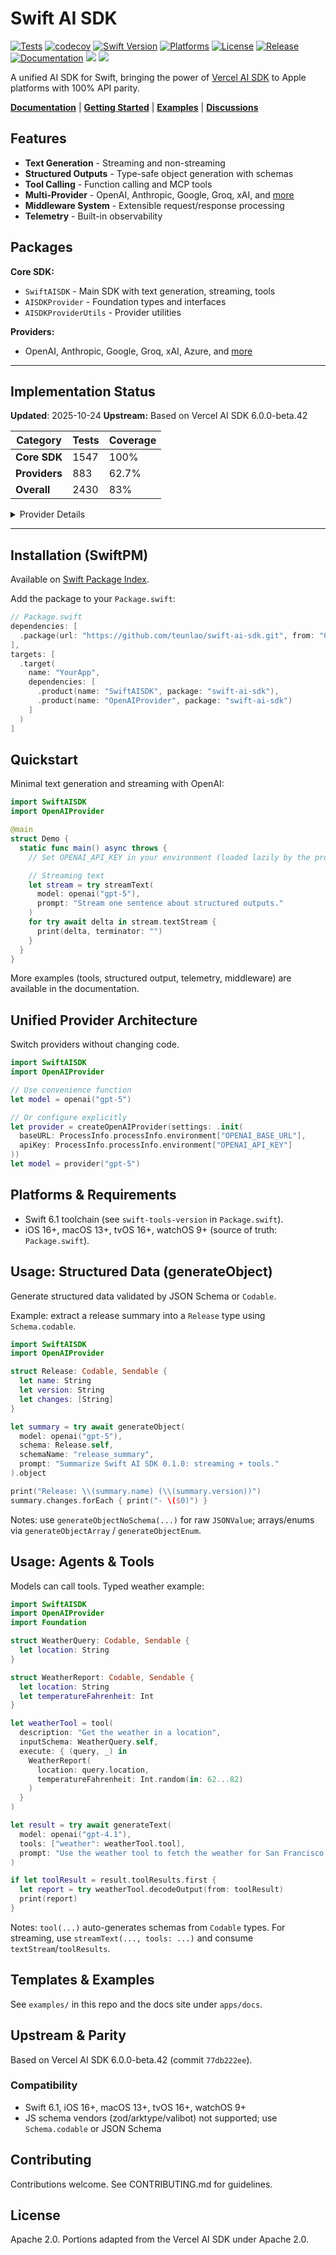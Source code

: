 # Swift AI SDK

[![Tests](https://github.com/teunlao/swift-ai-sdk/actions/workflows/test.yml/badge.svg)](https://github.com/teunlao/swift-ai-sdk/actions/workflows/test.yml)
[![codecov](https://codecov.io/gh/teunlao/swift-ai-sdk/graph/badge.svg?token=381f5745-12c8-4720-93c7-9748cbb96359)](https://codecov.io/gh/teunlao/swift-ai-sdk)
[![Swift Version](https://img.shields.io/badge/Swift-6.0-orange.svg)](https://swift.org)
[![Platforms](https://img.shields.io/badge/Platforms-iOS%20|%20macOS%20|%20tvOS%20|%20watchOS-blue.svg)](https://swift.org)
[![License](https://img.shields.io/badge/License-Apache%202.0-green.svg)](LICENSE)
[![Release](https://img.shields.io/github/v/release/teunlao/swift-ai-sdk)](https://github.com/teunlao/swift-ai-sdk/releases)
[![Documentation](https://img.shields.io/badge/docs-swift--ai--sdk-blue)](https://swift-ai-sdk-docs.vercel.app)
[![](https://img.shields.io/endpoint?url=https%3A%2F%2Fswiftpackageindex.com%2Fapi%2Fpackages%2Fteunlao%2Fswift-ai-sdk%2Fbadge%3Ftype%3Dswift-versions)](https://swiftpackageindex.com/teunlao/swift-ai-sdk)
[![](https://img.shields.io/endpoint?url=https%3A%2F%2Fswiftpackageindex.com%2Fapi%2Fpackages%2Fteunlao%2Fswift-ai-sdk%2Fbadge%3Ftype%3Dplatforms)](https://swiftpackageindex.com/teunlao/swift-ai-sdk)

A unified AI SDK for Swift, bringing the power of [Vercel AI SDK](https://github.com/vercel/ai) to Apple platforms with 100% API parity.

**[Documentation](https://swift-ai-sdk-docs.vercel.app)** | **[Getting Started](https://swift-ai-sdk-docs.vercel.app/getting-started/ios-macos-quickstart)** | **[Examples](examples/)** | **[Discussions](https://github.com/teunlao/swift-ai-sdk/discussions)**

## Features

- **Text Generation** - Streaming and non-streaming
- **Structured Outputs** - Type-safe object generation with schemas
- **Tool Calling** - Function calling and MCP tools
- **Multi-Provider** - OpenAI, Anthropic, Google, Groq, xAI, and [more](https://swift-ai-sdk-docs.vercel.app/providers/overview)
- **Middleware System** - Extensible request/response processing
- **Telemetry** - Built-in observability

## Packages

**Core SDK:**
- `SwiftAISDK` - Main SDK with text generation, streaming, tools
- `AISDKProvider` - Foundation types and interfaces
- `AISDKProviderUtils` - Provider utilities

**Providers:**
- OpenAI, Anthropic, Google, Groq, xAI, Azure, and [more](https://swift-ai-sdk-docs.vercel.app/providers/overview)

---

## Implementation Status

**Updated**: 2025-10-24
**Upstream:** Based on Vercel AI SDK 6.0.0-beta.42

| Category | Tests | Coverage |
|----------|-------|----------|
| **Core SDK** | 1547 | 100% |
| **Providers** | 883 | 62.7% |
| **Overall** | 2430 | 83% |

<details>
<summary>Provider Details</summary>

| Provider | Impl | Tests | Upstream | Swift | Coverage |
|----------|:----:|:-----:|----------|-------|----------|
| **openai** | ✅ | ✅ | 290 | 290 | 100% |
| **anthropic** | ✅ | ✅ | 114 | 114 | 100% |
| **google** | ✅ | ✅ | 155 | 155 | 100% |
| **groq** | ✅ | ✅ | 58 | 58 | 100% |
| **xai** | ✅ | ✅ | 50 | 50 | 100% |
| **azure** | ✅ | ✅ | 26 | 26 | 100% |
| **openai-compatible** | ✅ | ✅ | 128 | 128 | 100% |
| **cerebras** | ✅ | ✅ | 7 | 7 | 100% |
| **deepseek** | ✅ | ✅ | 13 | 13 | 100% |
| **baseten** | ✅ | ✅ | 25 | 25 | 100% |
| **replicate** | ✅ | ✅ | 11 | 11 | 100% |
| **lmnt** | ✅ | ✅ | 9 | 9 | 100% |
| **amazon-bedrock** | ❌ | ❌ | 152 | 0 | 0% |
| **google-vertex** | ❌ | ❌ | 78 | 0 | 0% |
| **cohere** | ❌ | ❌ | 48 | 0 | 0% |
| **mistral** | ❌ | ❌ | 44 | 0 | 0% |
| **huggingface** | ❌ | ❌ | 32 | 0 | 0% |
| **fal** | ❌ | ❌ | 26 | 0 | 0% |
| **fireworks** | ❌ | ❌ | 23 | 0 | 0% |
| **perplexity** | ❌ | ❌ | 19 | 0 | 0% |
| **deepinfra** | ❌ | ❌ | 18 | 0 | 0% |
| **togetherai** | ❌ | ❌ | 17 | 0 | 0% |
| **luma** | ❌ | ❌ | 16 | 0 | 0% |
| **elevenlabs** | ❌ | ❌ | 15 | 0 | 0% |
| **hume** | ❌ | ❌ | 9 | 0 | 0% |
| **assemblyai** | ❌ | ❌ | 6 | 0 | 0% |
| **deepgram** | ❌ | ❌ | 6 | 0 | 0% |
| **gladia** | ❌ | ❌ | 6 | 0 | 0% |
| **revai** | ❌ | ❌ | 6 | 0 | 0% |
| **vercel** | ❌ | ❌ | 4 | 0 | 0% |
| **TOTAL** | **12/32** | **12/32** | **1409** | **883** | **62.7%** |

</details>

---

## Installation (SwiftPM)

Available on [Swift Package Index](https://swiftpackageindex.com/teunlao/swift-ai-sdk).

Add the package to your `Package.swift`:

```swift
// Package.swift
dependencies: [
  .package(url: "https://github.com/teunlao/swift-ai-sdk.git", from: "0.1.6")
],
targets: [
  .target(
    name: "YourApp",
    dependencies: [
      .product(name: "SwiftAISDK", package: "swift-ai-sdk"),
      .product(name: "OpenAIProvider", package: "swift-ai-sdk")
    ]
  )
]
```

## Quickstart

Minimal text generation and streaming with OpenAI:

```swift
import SwiftAISDK
import OpenAIProvider

@main
struct Demo {
  static func main() async throws {
    // Set OPENAI_API_KEY in your environment (loaded lazily by the provider).

    // Streaming text
    let stream = try streamText(
      model: openai("gpt-5"),
      prompt: "Stream one sentence about structured outputs."
    )
    for try await delta in stream.textStream {
      print(delta, terminator: "")
    }
  }
}
```

More examples (tools, structured output, telemetry, middleware) are available in the documentation.

## Unified Provider Architecture

Switch providers without changing code.

```swift
import SwiftAISDK
import OpenAIProvider

// Use convenience function
let model = openai("gpt-5")

// Or configure explicitly
let provider = createOpenAIProvider(settings: .init(
  baseURL: ProcessInfo.processInfo.environment["OPENAI_BASE_URL"],
  apiKey: ProcessInfo.processInfo.environment["OPENAI_API_KEY"]
))
let model = provider("gpt-5")
```

## Platforms & Requirements

- Swift 6.1 toolchain (see `swift-tools-version` in `Package.swift`).
- iOS 16+, macOS 13+, tvOS 16+, watchOS 9+ (source of truth: `Package.swift`).

## Usage: Structured Data (generateObject)

Generate structured data validated by JSON Schema or `Codable`.

Example: extract a release summary into a `Release` type using `Schema.codable`.

```swift
import SwiftAISDK
import OpenAIProvider

struct Release: Codable, Sendable {
  let name: String
  let version: String
  let changes: [String]
}

let summary = try await generateObject(
  model: openai("gpt-5"),
  schema: Release.self,
  schemaName: "release_summary",
  prompt: "Summarize Swift AI SDK 0.1.0: streaming + tools."
).object

print("Release: \\(summary.name) (\\(summary.version))")
summary.changes.forEach { print("- \($0)") }
```

Notes: use `generateObjectNoSchema(...)` for raw `JSONValue`; arrays/enums via `generateObjectArray` / `generateObjectEnum`.

## Usage: Agents & Tools

Models can call tools. Typed weather example:

```swift
import SwiftAISDK
import OpenAIProvider
import Foundation

struct WeatherQuery: Codable, Sendable {
  let location: String
}

struct WeatherReport: Codable, Sendable {
  let location: String
  let temperatureFahrenheit: Int
}

let weatherTool = tool(
  description: "Get the weather in a location",
  inputSchema: WeatherQuery.self,
  execute: { (query, _) in
    WeatherReport(
      location: query.location,
      temperatureFahrenheit: Int.random(in: 62...82)
    )
  }
)

let result = try await generateText(
  model: openai("gpt-4.1"),
  tools: ["weather": weatherTool.tool],
  prompt: "Use the weather tool to fetch the weather for San Francisco."
)

if let toolResult = result.toolResults.first {
  let report = try weatherTool.decodeOutput(from: toolResult)
  print(report)
}
```

Notes: `tool(...)` auto-generates schemas from `Codable` types. For streaming, use `streamText(..., tools: ...)` and consume `textStream`/`toolResults`.

## Templates & Examples

See `examples/` in this repo and the docs site under `apps/docs`.

## Upstream & Parity

Based on Vercel AI SDK 6.0.0-beta.42 (commit `77db222ee`).

### Compatibility
- Swift 6.1, iOS 16+, macOS 13+, tvOS 16+, watchOS 9+
- JS schema vendors (zod/arktype/valibot) not supported; use `Schema.codable` or JSON Schema

## Contributing

Contributions welcome. See CONTRIBUTING.md for guidelines.

## License

Apache 2.0. Portions adapted from the Vercel AI SDK under Apache 2.0.
